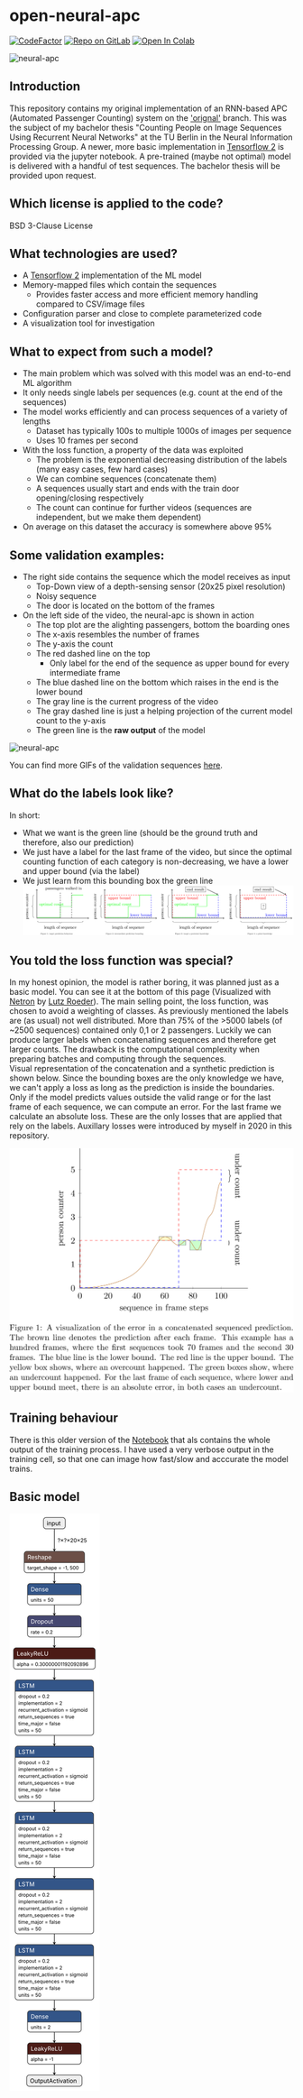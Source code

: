 # open-neural-apc
[![CodeFactor](https://www.codefactor.io/repository/github/nicojahn/open-neural-apc/badge)](https://www.codefactor.io/repository/github/nicojahn/open-neural-apc)
[![Repo on GitLab](https://img.shields.io/badge/repo-GitLab-6C488A.svg)](https://gitlab.nicojahn.com/nicojahn/open-neural-apc)
[![Open In Colab](https://colab.research.google.com/assets/colab-badge.svg)](https://colab.research.google.com/github/nicojahn/open-neural-apc/blob/master/open-neural-apc.ipynb)

![neural-apc](results/gifs/10000_7.gif)

## Introduction
This repository contains my original implementation of an RNN-based APC (Automated Passenger Counting) system on the <a href="https://github.com/nicojahn/open-neural-apc/tree/original" target="_blank" rel="noopener noreferrer">'orignal'</a> branch. This was the subject of my bachelor thesis "Counting People on Image Sequences Using Recurrent Neural Networks" at the TU Berlin in the Neural Information Processing Group. A newer, more basic implementation in <a href="https://github.com/tensorflow/tensorflow" target="_blank" rel="noopener noreferrer">Tensorflow 2</a> is provided via the jupyter notebook. A pre-trained (maybe not optimal) model is delivered with a handful of test sequences. The bachelor thesis will be provided upon request.

## Which license is applied to the code?
BSD 3-Clause License

## What technologies are used?
* A <a href="https://github.com/tensorflow/tensorflow" target="_blank" rel="noopener noreferrer">Tensorflow 2</a> implementation of the ML model
* Memory-mapped files which contain the sequences
    * Provides faster access and more efficient memory handling compared to CSV/image files
* Configuration parser and close to complete parameterized code
* A visualization tool for investigation

## What to expect from such a model?
* The main problem which was solved with this model was an end-to-end ML algorithm
* It only needs single labels per sequences (e.g. count at the end of the sequences)
* The model works efficiently and can process sequences of a variety of lengths
    * Dataset has typically 100s to multiple 1000s of images per sequence
    * Uses 10 frames per second
* With the loss function, a property of the data was exploited
    * The problem is the exponential decreasing distribution of the labels (many easy cases, few hard cases)
    * We can combine sequences (concatenate them)
    * A sequences usually start and ends with the train door opening/closing respectively
    * The count can continue for further videos (sequences are independent, but we make them dependent)
* On average on this dataset the accuracy is somewhere above 95%

## Some validation examples:
* The right side contains the sequence which the model receives as input
    * Top-Down view of a depth-sensing sensor (20x25 pixel resolution)
    * Noisy sequence
    * The door is located on the bottom of the frames
* On the left side of the video, the neural-apc is shown in action
    * The top plot are the alighting passengers, bottom the boarding ones
    * The x-axis resembles the number of frames
    * The y-axis the count
    * The red dashed line on the top
        * Only label for the end of the sequence as upper bound for every intermediate frame
    * The blue dashed line on the bottom which raises in the end is the lower bound 
    * The gray line is the current progress of the video
    * The gray dashed line is just a helping projection of the current model count to the y-axis
    * The green line is the **raw output** of the model
 
![neural-apc](results/gifs/10000_0.gif)

You can find more GIFs of the validation sequences <a href="./results/gifs/" target="_blank" rel="noopener noreferrer">here</a>.

## What do the labels look like?
In short:
 * What we want is the green line (should be the ground truth and therefore, also our prediction)
 * We just have a label for the last frame of the video, but since the optimal counting function of each category is non-decreasing, we have a lower and upper bound (via the label)
 * We just learn from this bounding box the green line
![label problem](graphics/label_problem.png)

## You told the loss function was special?
In my honest opinion, the model is rather boring, it was planned just as a basic model. You can see it at the bottom of this page (Visualized with <a href="https://github.com/lutzroeder/netron" target="_blank" rel="noopener noreferrer">Netron</a> by <a href="https://github.com/lutzroeder" target="_blank" rel="noopener noreferrer">Lutz Roeder</a>). The main selling point, the loss function, was chosen to avoid a weighting of classes. As previously mentioned the labels are (as usual) not well distributed. More than 75% of the >5000 labels (of ~2500 sequences) contained only 0,1 or 2 passengers. Luckily we can produce larger labels when concatenating sequences and therefore get larger counts. The drawback is the computational complexity when preparing batches and computing through the sequences.<br>
Visual representation of the concatenation and a synthetic prediction is shown below. Since the bounding boxes are the only knowledge we have, we can't apply a loss as long as the prediction is inside the boundaries. Only if the model predicts values outside the valid range or for the last frame of each sequence, we can compute an error. For the last frame we calculate an absolute loss. These are the only losses that are applied that rely on the labels. Auxillary losses were introduced by myself in 2020 in this repository.

![concatenate](graphics/concatenate.png)

## Training behaviour
There is this older version of the <a href="https://github.com/nicojahn/open-neural-apc/blob/7e9d452dec081e78161760bd7e2e50a62c41d009/Open-Neural-APC%20Notebook.ipynb" target="_blank" rel="noopener noreferrer">Notebook</a> that als contains the whole output of the training process. I have used a very verbose output in the training cell, so that one can image how fast/slow and acccurate the model trains.

## Basic model
![NN model](graphics/model.json.svg)
